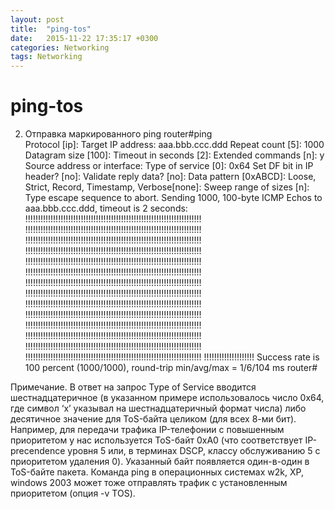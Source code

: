 ```yaml
---
layout: post
title:  "ping-tos"
date:   2015-11-22 17:35:17 +0300
categories: Networking
tags: Networking
---
```


# ping-tos
2. Отправка маркированного ping
router#ping       
Protocol [ip]:
Target IP address: aaa.bbb.ccc.ddd
Repeat count [5]: 1000
Datagram size [100]:
Timeout in seconds [2]:
Extended commands [n]: y
Source address or interface:
Type of service [0]: 0x64
Set DF bit in IP header? [no]:
Validate reply data? [no]:
Data pattern [0xABCD]:
Loose, Strict, Record, Timestamp, Verbose[none]:
Sweep range of sizes [n]:
Type escape sequence to abort.
Sending 1000, 100-byte ICMP Echos to aaa.bbb.ccc.ddd, timeout is 2 seconds:
!!!!!!!!!!!!!!!!!!!!!!!!!!!!!!!!!!!!!!!!!!!!!!!!!!!!!!!!!!!!!!!!!!!!!!
!!!!!!!!!!!!!!!!!!!!!!!!!!!!!!!!!!!!!!!!!!!!!!!!!!!!!!!!!!!!!!!!!!!!!!
!!!!!!!!!!!!!!!!!!!!!!!!!!!!!!!!!!!!!!!!!!!!!!!!!!!!!!!!!!!!!!!!!!!!!!
!!!!!!!!!!!!!!!!!!!!!!!!!!!!!!!!!!!!!!!!!!!!!!!!!!!!!!!!!!!!!!!!!!!!!!
!!!!!!!!!!!!!!!!!!!!!!!!!!!!!!!!!!!!!!!!!!!!!!!!!!!!!!!!!!!!!!!!!!!!!!
!!!!!!!!!!!!!!!!!!!!!!!!!!!!!!!!!!!!!!!!!!!!!!!!!!!!!!!!!!!!!!!!!!!!!!
!!!!!!!!!!!!!!!!!!!!!!!!!!!!!!!!!!!!!!!!!!!!!!!!!!!!!!!!!!!!!!!!!!!!!!
!!!!!!!!!!!!!!!!!!!!!!!!!!!!!!!!!!!!!!!!!!!!!!!!!!!!!!!!!!!!!!!!!!!!!!
!!!!!!!!!!!!!!!!!!!!!!!!!!!!!!!!!!!!!!!!!!!!!!!!!!!!!!!!!!!!!!!!!!!!!!
!!!!!!!!!!!!!!!!!!!!!!!!!!!!!!!!!!!!!!!!!!!!!!!!!!!!!!!!!!!!!!!!!!!!!!
!!!!!!!!!!!!!!!!!!!!!!!!!!!!!!!!!!!!!!!!!!!!!!!!!!!!!!!!!!!!!!!!!!!!!!
!!!!!!!!!!!!!!!!!!!!!!!!!!!!!!!!!!!!!!!!!!!!!!!!!!!!!!!!!!!!!!!!!!!!!!
!!!!!!!!!!!!!!!!!!!!!!!!!!!!!!!!!!!!!!!!!!!!!!!!!!!!!!!!!!!!!!!!!!!!!!
!!!!!!!!!!!!!!!!!!!!!!!!!!!!!!!!!!!!!!!!!!!!!!!!!!!!!!!!!!!!!!!!!!!!!!
!!!!!!!!!!!!!!!!!!!!
Success rate is 100 percent (1000/1000), round-trip min/avg/max = 1/6/104 ms
router#


Примечание. В ответ на запрос Type of Service вводится шестнадцатеричное (в указанном примере использовалось число 0x64, где символ ‘x’ указывал на шестнадцатеричный формат числа) 
либо десятичное значение для ToS-байта целиком (для всех 8-ми бит). 
Например, для передачи трафика IP-телефонии с повышенным приоритетом у нас используется ToS-байт 0xA0 (что соответствует IP-precendence уровня 5 или, в терминах DSCP,
 классу обслуживанию 5 с приоритетом удаления 0). Указанный байт появляется один-в-один в ToS-байте пакета.
Команда ping в операционных системах w2k, XP, windows 2003 может тоже отправлять трафик с установленным приоритетом (опция -v TOS).



